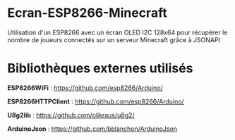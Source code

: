 # Ecran-ESP8266-Minecraft
Utilisation d'un ESP8266 avec un écran OLED I2C 128x64 pour récupérer le nombre de joueurs connectés sur un serveur Minecraft grâce à JSONAPI

# Bibliothèques externes utilisés

**ESP8266WiFi** : https://github.com/esp8266/Arduino/

**ESP8266HTTPClient** : https://github.com/esp8266/Arduino/

**U8g2lib** : https://github.com/olikraus/u8g2/

**ArduinoJson** : https://github.com/bblanchon/ArduinoJson

